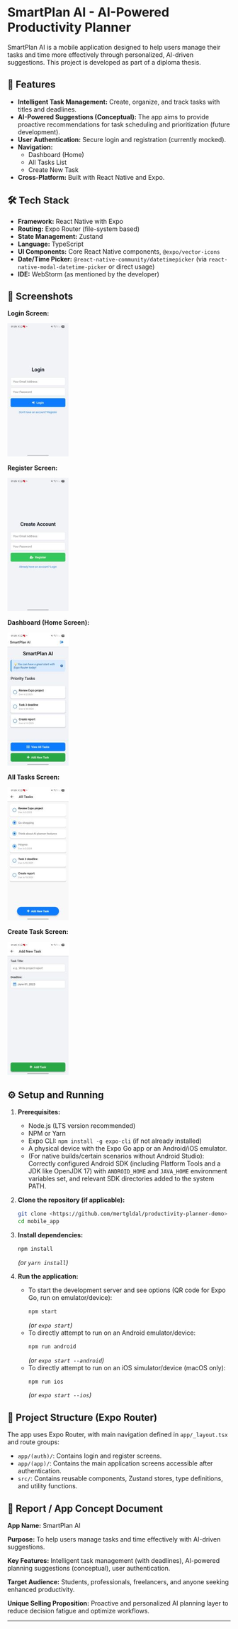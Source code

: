 # SmartPlan AI - AI-Powered Productivity Planner

SmartPlan AI is a mobile application designed to help users manage their tasks and time more effectively through personalized, AI-driven suggestions. This project is developed as part of a diploma thesis.

## 🚀 Features

* **Intelligent Task Management:** Create, organize, and track tasks with titles and deadlines.
* **AI-Powered Suggestions (Conceptual):** The app aims to provide proactive recommendations for task scheduling and prioritization (future development).
* **User Authentication:** Secure login and registration (currently mocked).
* **Navigation:**
    * Dashboard (Home)
    * All Tasks List
    * Create New Task
* **Cross-Platform:** Built with React Native and Expo.

## 🛠️ Tech Stack

* **Framework:** React Native with Expo
* **Routing:** Expo Router (file-system based)
* **State Management:** Zustand
* **Language:** TypeScript
* **UI Components:** Core React Native components, `@expo/vector-icons`
* **Date/Time Picker:** `@react-native-community/datetimepicker` (via `react-native-modal-datetime-picker` or direct usage)
* **IDE:** WebStorm (as mentioned by the developer)

## 📸 Screenshots

**Login Screen:**

![Login Screen](/assets/readme-screenshots/Media%20(7).jpg)

**Register Screen:**

![Register Screen](/assets/readme-screenshots/Media%20(6).jpg)

**Dashboard (Home Screen):**

![Dashboard Screen](/assets/readme-screenshots/Media%20(10).jpg)

**All Tasks Screen:**

![All Tasks Screen](/assets/readme-screenshots/Media%20(9).jpg)

**Create Task Screen:**

![Create Task Screen](/assets/readme-screenshots/Media%20(8).jpg)

## ⚙️ Setup and Running

1.  **Prerequisites:**
    * Node.js (LTS version recommended)
    * NPM or Yarn
    * Expo CLI: `npm install -g expo-cli` (if not already installed)
    * A physical device with the Expo Go app or an Android/iOS emulator.
    * (For native builds/certain scenarios without Android Studio): Correctly configured Android SDK (including Platform Tools and a JDK like OpenJDK 17) with `ANDROID_HOME` and `JAVA_HOME` environment variables set, and relevant SDK directories added to the system PATH.

2.  **Clone the repository (if applicable):**
    ```bash
    git clone <https://github.com/mertgldal/productivity-planner-demo>
    cd mobile_app 
    ```
    
3.  **Install dependencies:**
    ```bash
    npm install
    ```
    *(or `yarn install`)*

4.  **Run the application:**
    * To start the development server and see options (QR code for Expo Go, run on emulator/device):
        ```bash
        npm start 
        ```
        *(or `expo start`)*
    * To directly attempt to run on an Android emulator/device:
        ```bash
        npm run android
        ```
        *(or `expo start --android`)*
    * To directly attempt to run on an iOS simulator/device (macOS only):
        ```bash
        npm run ios
        ```
        *(or `expo start --ios`)*

## 📝 Project Structure (Expo Router)

The app uses Expo Router, with main navigation defined in `app/_layout.tsx` and route groups:
* `app/(auth)/`: Contains login and register screens.
* `app/(app)/`: Contains the main application screens accessible after authentication.
* `src/`: Contains reusable components, Zustand stores, type definitions, and utility functions.

## 📄 Report / App Concept Document

**App Name:** SmartPlan AI

**Purpose:** To help users manage tasks and time effectively with AI-driven suggestions.

**Key Features:** Intelligent task management (with deadlines), AI-powered planning suggestions (conceptual), user authentication.

**Target Audience:** Students, professionals, freelancers, and anyone seeking enhanced productivity.

**Unique Selling Proposition:** Proactive and personalized AI planning layer to reduce decision fatigue and optimize workflows.

---
